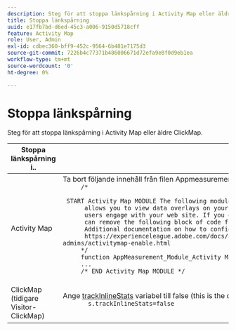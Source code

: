 ```yaml
---
description: Steg för att stoppa länkspårning i Activity Map eller äldre ClickMap.
title: Stoppa länkspårning
uuid: e17fb7bd-d6ed-45c3-a006-9150d5718cff
feature: Activity Map
role: User, Admin
exl-id: cdbec360-bff9-452c-9564-6b481e7175d3
source-git-commit: 7226b4c77371b486006671d72efa9e0f0d9eb1ea
workflow-type: tm+mt
source-wordcount: '0'
ht-degree: 0%

---
```


# Stoppa länkspårning

Steg för att stoppa länkspårning i Activity Map eller äldre ClickMap.

<table id="table_1745199B3105467CBA26F50B3B1CCE99"> 
 <thead> 
  <tr> 
   <th colname="col1" class="entry"> Stoppa länkspårning i.. </th> 
   <th colname="col2" class="entry"> Gör det här.. </th> 
  </tr> 
 </thead>
 <tbody> 
  <tr> 
   <td colname="col1"> Activity Map </td> 
   <td colname="col2"> Ta bort följande innehåll från filen Appmeasurement.js: 
    <code>
     /*
     &nbsp;START&nbsp;Activity&nbsp;Map&nbsp;MODULE&nbsp;The&nbsp;following&nbsp;module&nbsp;enables&nbsp;Activity&nbsp;Map&nbsp;tracking&nbsp;in&nbsp;Adobe&nbsp;Analytics.&nbsp;Activity&nbsp;Map
     &nbsp;allows&nbsp;you&nbsp;to&nbsp;view&nbsp;data&nbsp;overlays&nbsp;on&nbsp;your&nbsp;links&nbsp;and&nbsp;content&nbsp;to&nbsp;understand&nbsp;how
     &nbsp;users&nbsp;engage&nbsp;with&nbsp;your&nbsp;web&nbsp;site.&nbsp;If&nbsp;you&nbsp;do&nbsp;not&nbsp;intend&nbsp;to&nbsp;use&nbsp;Activity&nbsp;Map,&nbsp;you
     &nbsp;can&nbsp;remove&nbsp;the&nbsp;following&nbsp;block&nbsp;of&nbsp;code&nbsp;from&nbsp;your&nbsp;AppMeasurement.js&nbsp;file.
     &nbsp;Additional&nbsp;documentation&nbsp;on&nbsp;how&nbsp;to&nbsp;configure&nbsp;Activity&nbsp;Map&nbsp;is&nbsp;available&nbsp;at:
     &nbsp;https://experienceleague.adobe.com/docs/analytics/analyze/activity-map/getting-started/get-started-admins/activitymap-enable.html
     */
     function&nbsp;AppMeasurement_Module_Activity&nbsp;Map(g){func
     ...
     /*&nbsp;END&nbsp;Activity&nbsp;Map&nbsp;MODULE&nbsp;*/
    </code> </td> 
  </tr> 
  <tr> 
   <td colname="col1"> ClickMap (tidigare Visitor-ClickMap) </td> 
   <td colname="col2"> <p>Ange <a href="https://experienceleague.adobe.com/docs/analytics/implementation/vars/config-vars/configuration-variables.html"  > trackInlineStats</a> variabel till false (this is the default.) Syntaxen är följande: 
     <code>
       s.trackInlineStats=false
     </code> </p> </td> 
  </tr> 
 </tbody> 
</table>
